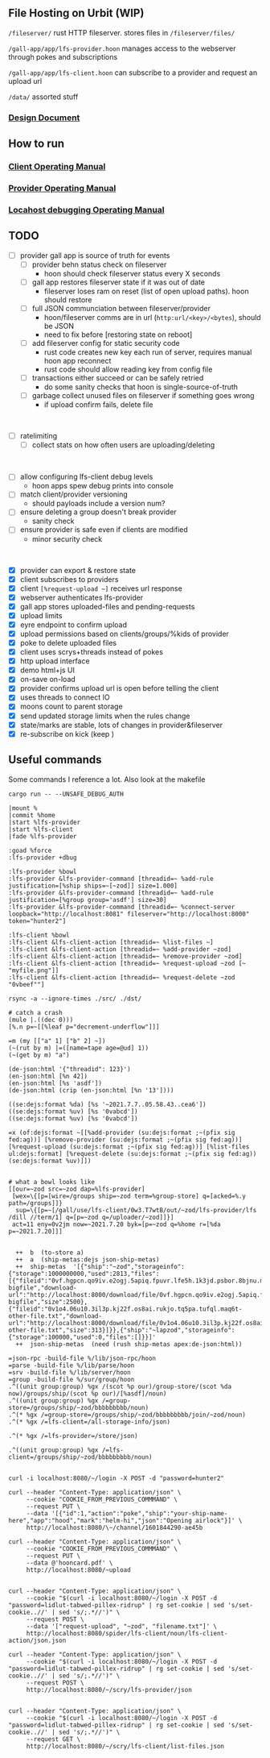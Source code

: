 ## File Hosting on Urbit (WIP)

`/fileserver/` rust HTTP fileserver. stores files in `/fileserver/files/`

`/gall-app/app/lfs-provider.hoon` manages access to the webserver through pokes and subscriptions

`/gall-app/app/lfs-client.hoon` can subscribe to a provider and request an upload url

`/data/` assorted stuff

### [Design Document](./data/design.md)

## How to run

### [Client Operating Manual](./data/client.md)

### [Provider Operating Manual](./data/provider.md)

### [Locahost debugging Operating Manual](./data/debugging.md)



## TODO

- [ ] provider gall app is source of truth for events
    - [ ] provider behn status check on fileserver
        - hoon should check fileserver status every X seconds
    - [ ] gall app restores fileserver state if it was out of date
        - fileserver loses ram on reset (list of open upload paths). hoon should restore
    - [ ] full JSON communciation between fileserver/provider
        - hoon/fileserver comms are in url (`http:url/<key>/<bytes`), should be JSON
        - need to fix before [restoring state on reboot]
    - [ ] add fileserver config for static security code
        - rust code creates new key each run of server, requires manual hoon app reconnect
        - rust code should allow reading key from config file
    - [ ] transactions either succeed or can be safely retried
        - do some sanity checks that hoon is single-source-of-truth
    - [ ] garbage collect unused files on fileserver if something goes wrong
        - if upload confirm fails, delete file

<br />

- [ ] ratelimiting
    - [ ] collect stats on how often users are uploading/deleting

<br />

- [ ] allow configuring lfs-client debug levels
    - hoon apps spew debug prints into console
- [ ] match client/provider versioning
    - should payloads include a version num?
- [ ] ensure deleting a group doesn't break provider
    - sanity check
- [ ] ensure provider is safe even if clients are modified
    - minor security check

<br />

- [x] provider can export & restore state
- [x] client subscribes to providers
- [x] client `[%request-upload ~]` receives url response
- [x] webserver authenticates lfs-provider
- [x] gall app stores uploaded-files and pending-requests
- [x] upload limits
- [x] eyre endpoint to confirm upload
- [x] upload permissions based on clients/groups/%kids of provider
- [x] poke to delete uploaded files
- [x] client uses scrys+threads instead of pokes
- [x] http upload interface
- [x] demo html+js UI
- [x] on-save on-load
- [x] provider confirms upload url is open before telling the client
- [x] uses threads to connect IO
- [x] moons count to parent storage
- [x] send updated storage limits when the rules change
- [x] state/marks are stable, lots of changes in provider&fileserver
- [x] re-subscribe on kick (keep )

## Useful commands

Some commands  I reference a lot. Also look at the makefile

```
cargo run -- --UNSAFE_DEBUG_AUTH

|mount %
|commit %home
|start %lfs-provider
|start %lfs-client
|fade %lfs-provider

:goad %force
:lfs-provider +dbug

:lfs-provider %bowl
:lfs-provider &lfs-provider-command [threadid=~ %add-rule justification=[%ship ships=~[~zod]] size=1.000]
:lfs-provider &lfs-provider-command [threadid=~ %add-rule justification=[%group group='asdf'] size=30]
:lfs-provider &lfs-provider-command [threadid=~ %connect-server loopback="http://localhost:8081" fileserver="http://localhost:8000" token="hunter2"]

:lfs-client %bowl
:lfs-client &lfs-client-action [threadid=~ %list-files ~]
:lfs-client &lfs-client-action [threadid=~ %add-provider ~zod]
:lfs-client &lfs-client-action [threadid=~ %remove-provider ~zod]
:lfs-client &lfs-client-action [threadid=~ %request-upload ~zod [~ "myfile.png"]]
:lfs-client &lfs-client-action [threadid=~ %request-delete ~zod "0vbeef""]

rsync -a --ignore-times ./src/ ./dst/

# catch a crash
(mule |.((dec 0)))
[%.n p=~[[%leaf p="decrement-underflow"]]]

=m (my [["a" 1] ["b" 2] ~])
(~(rut by m) |=([name=tape age=@ud] 1))
(~(get by m) "a")

(de-json:html '{"threadid": 123}')
(en-json:html [%n 42])
(en-json:html [%s 'asdf'])
(de-json:html (crip (en-json:html [%n '13'])))

((se:dejs:format %da) [%s '~2021.7.7..05.58.43..cea6'])
((se:dejs:format %uv) [%s '0vabcd'])
((se:dejs:format %uv) [%s '0vabcd'])

=x (of:dejs:format ~[[%add-provider (su:dejs:format ;~(pfix sig fed:ag))] [%remove-provider (su:dejs:format ;~(pfix sig fed:ag))] [%request-upload (su:dejs:format ;~(pfix sig fed:ag))] [%list-files ul:dejs:format] [%request-delete (su:dejs:format ;~(pfix sig fed:ag)) (se:dejs:format %uv)]])


# what a bowl looks like
[[our=~zod src=~zod dap=%lfs-provider]
 [wex=\{[p=[wire=/groups ship=~zod term=%group-store] q=[acked=%.y path=/groups]]}
  sup=\{[p=~[/gall/use/lfs-client/0w3.T7wtB/out/~zod/lfs-provider/lfs /dill //term/1] q=[p=~zod q=/uploader/~zod]]}]
 act=11 eny=0v2jm now=~2021.7.20 byk=[p=~zod q=%home r=[%da p=~2021.7.20]]]


  ++  b  (to-store a)
  ++  a  (ship-metas:dejs json-ship-metas)
  ++  ship-metas  '[{"ship":"~zod","storageinfo":{"storage":1000000000,"used":2813,"files":[{"fileid":"0vf.hgpcn.qo9iv.e2ogj.5apiq.fpuvr.lfe5h.1k3jd.psbor.8bjnu.mdnm4-bigfile","download-url":"http://localhost:8000/download/file/0vf.hgpcn.qo9iv.e2ogj.5apiq.fpuvr.lfe5h.1k3jd.psbor.8bjnu.mdnm4-bigfile","size":2500},{"fileid":"0v1o4.06u10.3il3p.kj22f.os8ai.rukjo.tq5pa.tufql.maq6t-other-file.txt","download-url":"http://localhost:8000/download/file/0v1o4.06u10.3il3p.kj22f.os8ai.rukjo.tq5pa.tufql.maq6t-other-file.txt","size":313}]}},{"ship":"~lapzod","storageinfo":{"storage":100000,"used":0,"files":[]}}]'
  ++  json-ship-metas  (need (rush ship-metas apex:de-json:html))

=json-rpc -build-file %/lib/json-rpc/hoon
=parse -build-file %/lib/parse/hoon
=srv -build-file %/lib/server/hoon
=group -build-file %/sur/group/hoon
.^((unit group:group) %gx /(scot %p our)/group-store/(scot %da now)/groups/ship/(scot %p our)/[%asdf]/noun)
.^((unit group:group) %gx /=group-store=/groups/ship/~zod/bbbbbbbbb/noun)
.^(* %gx /=group-store=/groups/ship/~zod/bbbbbbbbb/join/~zod/noun)
.^(* %gx /=lfs-client=/all-storage-info/json)

.^(* %gx /=lfs-provider=/store/json)

.^((unit group:group) %gx /=lfs-client=/groups/ship/~zod/bbbbbbbbb/noun)


curl -i localhost:8080/~/login -X POST -d "password=hunter2"

curl --header "Content-Type: application/json" \
     --cookie "COOKIE_FROM_PREVIOUS_COMMMAND" \
     --request PUT \
     --data '[{"id":1,"action":"poke","ship":"your-ship-name-here","app":"hood","mark":"helm-hi","json":"Opening airlock"}]' \
     http://localhost:8080/\~/channel/1601844290-ae45b

curl --header "Content-Type: application/json" \
     --cookie "COOKIE_FROM_PREVIOUS_COMMMAND" \
     --request PUT \
     --data @'hooncard.pdf' \
     http://localhost:8080/~upload


curl --header "Content-Type: application/json" \
     --cookie "$(curl -i localhost:8080/~/login -X POST -d "password=lidlut-tabwed-pillex-ridrup" | rg set-cookie | sed 's/set-cookie..//' | sed 's/;.*//')" \
     --request POST \
     --data '["request-upload", "~zod", "filename.txt"]' \
     http://localhost:8080/spider/lfs-client/noun/lfs-client-action/json.json

curl --header "Content-Type: application/json" \
     --cookie "$(curl -i localhost:8080/~/login -X POST -d "password=lidlut-tabwed-pillex-ridrup" | rg set-cookie | sed 's/set-cookie..//' | sed 's/;.*//')" \
     --request POST \
     http://localhost:8080/~/scry/lfs-provider/json


curl --header "Content-Type: application/json" \
     --cookie "$(curl -i localhost:8080/~/login -X POST -d "password=lidlut-tabwed-pillex-ridrup" | rg set-cookie | sed 's/set-cookie..//' | sed 's/;.*//')" \
     --request GET \
     http://localhost:8080/~/scry/lfs-client/list-files.json
```
